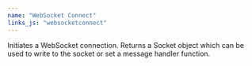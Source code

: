 ```yaml
---
name: "WebSocket Connect"
links_js: "websocketconnect"
---
```

Initiates a WebSocket connection. Returns a Socket object which can be used to write to the socket or set a message handler function.